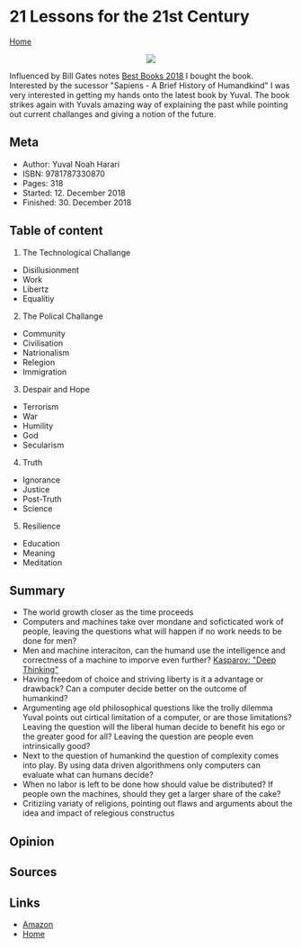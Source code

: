 # 21 Lessons for the 21st Century
[Home](Readme.md)


<div style="text-align:center"><a target="_blank"  href="https://www.amazon.de/gp/product/1787330877/ref=as_li_tl?ie=UTF8&camp=1638&creative=6742&creativeASIN=1787330877&linkCode=as2&tag=markwarneke-21&linkId=933ea284b9cb8fec5e8050e8ecba7f64"><img border="0" src="//ws-eu.amazon-adsystem.com/widgets/q?_encoding=UTF8&MarketPlace=DE&ASIN=1787330877&ServiceVersion=20070822&ID=AsinImage&WS=1&Format=_SL250_&tag=markwarneke-21" ></a><img
src="//ir-de.amazon-adsystem.com/e/ir?t=markwarneke-21&l=am2&o=3&a=1787330877" width="1" height="1" border="0" alt="" style="border:none !important; margin:0px !important;" /></div>

Influenced by Bill Gates notes [Best Books 2018](https://www.gatesnotes.com/About-Bill-Gates/Best-Books-2018) I bought the book.
Interested by the sucessor "Sapiens - A Brief History of Humandkind" I was very interested in getting my hands onto the latest book by Yuval.
The book strikes again with Yuvals amazing way of explaining the past while pointing out current challanges and giving a notion of the future.

## Meta

- Author: Yuval Noah Harari
- ISBN: 9781787330870
- Pages: 318
- Started: 12. December 2018
- Finished: 30. December 2018

## Table of content

1. The Technological Challange
  * Disillusionment
  * Work
  * Libertz
  * Equalitiy
2. The Polical Challange
  * Community
  * Civilisation
  * Natrionalism
  * Relegion
  * Immigration
3. Despair and Hope
  * Terrorism
  * War
  * Humility
  * God
  * Secularism
4. Truth
  * Ignorance
  * Justice
  * Post-Truth
  * Science
5. Resilience
  * Education
  * Meaning
  * Meditation

## Summary

- The world growth closer as the time proceeds
- Computers and machines take over mondane and soficticated work of people, leaving the questions what will happen if no work needs to be done for men?
- Men and machine interaciton, can the humand use the intelligence and correctness of a machine to imporve even further? [Kasparov: "Deep Thinking"](https://www.youtube.com/watch?v=zhkTHkIZJEc)
- Having freedom of choice and striving liberty is it a advantage or drawback? Can a computer decide better on the outcome of humankind?
- Argumenting age old philosophical questions like the trolly dilemma Yuval points out cirtical limitation of a computer, or are those limitations? Leaving the question will the liberal human decide to benefit his ego or the greater good for all? Leaving the question are people even intrinsically good? 
- Next to the question of humankind the question of complexity comes into play. By using data driven algorithmens only computers can evaluate what can humans decide? 
- When no labor is left to be done how should value be distributed? If people own the machines, should they get a larger share of the cake? 
- Critiziing variaty of religions, pointing out flaws and arguments about the idea and impact of relegious constructus


## Opinion

## Sources

## Links

- [Amazon](https://www.amazon.de/gp/product/1787330877/ref=as_li_tl?ie=UTF8&camp=1638&creative=6742&creativeASIN=1787330877&linkCode=as2&tag=markwarneke-21&linkId=94b5d3fcd5d3c68c391bda7e39d1b86b)
- [Home](Readme.md)
